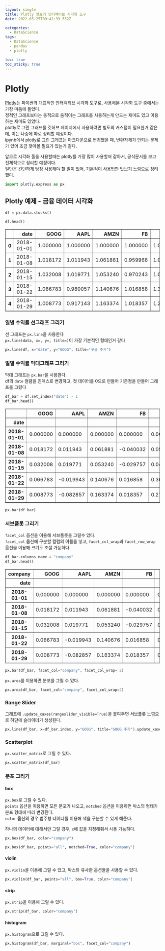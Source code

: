 ```yaml
---
layout: single
title: Plotly 맛보기 인터랙티브 시각화 도구
date: 2022-05-25T09:41:33.532Z

categories:
  - DataScience
tags:
  - DataScience
  - pandas
  - plotly

toc: true
toc_sticky: true
---
```


# Plotly
[Plotly](https://plotly.com/python/)는 파이썬의 대표적인 인터랙티브 시각화 도구로, 사용해본 시각화 도구 중에서는 가장 마음에 들었다.  
정적인 그래프보다는 동적으로 움직이는 그래프를 사용하는게 만드는 재미도 있고 이용하는 재미도 있었다.  
plotly로 그린 그래프를 깃허브 페이지에서 사용하려면 별도의 커스텀이 필요한거 같은데, 이는 나중에 따로 정리할 예정이다.  
ipynb에서 plotly로 그린 그래프는 마크다운으로 변경했을 때, 변환자체가 안되는 문제가 있어 조금 찾아볼 필요가 있는거 같다.

앞으로 시각화 툴을 사용할때는 plotly를 가장 많이 사용할꺼 같아서, 공식문서를 보고 전체적으로 정리할 예정이다.  
일단은 간단하게 당장 사용해야 할 일이 있어, 기본적이 사용법만 맛보기 느낌으로 정리했다.

```python
import plotly.express as px
```

## Plotly 예제 - 금융 데이터 시각화


```python
df = px.data.stocks()
```


```python
df.head()
```




<div>
<style scoped>
    .dataframe tbody tr th:only-of-type {
        vertical-align: middle;
    }

    .dataframe tbody tr th {
        vertical-align: top;
    }

    .dataframe thead th {
        text-align: right;
    }
</style>
<table border="1" class="dataframe">
  <thead>
    <tr style="text-align: right;">
      <th></th>
      <th>date</th>
      <th>GOOG</th>
      <th>AAPL</th>
      <th>AMZN</th>
      <th>FB</th>
      <th>NFLX</th>
      <th>MSFT</th>
    </tr>
  </thead>
  <tbody>
    <tr>
      <th>0</th>
      <td>2018-01-01</td>
      <td>1.000000</td>
      <td>1.000000</td>
      <td>1.000000</td>
      <td>1.000000</td>
      <td>1.000000</td>
      <td>1.000000</td>
    </tr>
    <tr>
      <th>1</th>
      <td>2018-01-08</td>
      <td>1.018172</td>
      <td>1.011943</td>
      <td>1.061881</td>
      <td>0.959968</td>
      <td>1.053526</td>
      <td>1.015988</td>
    </tr>
    <tr>
      <th>2</th>
      <td>2018-01-15</td>
      <td>1.032008</td>
      <td>1.019771</td>
      <td>1.053240</td>
      <td>0.970243</td>
      <td>1.049860</td>
      <td>1.020524</td>
    </tr>
    <tr>
      <th>3</th>
      <td>2018-01-22</td>
      <td>1.066783</td>
      <td>0.980057</td>
      <td>1.140676</td>
      <td>1.016858</td>
      <td>1.307681</td>
      <td>1.066561</td>
    </tr>
    <tr>
      <th>4</th>
      <td>2018-01-29</td>
      <td>1.008773</td>
      <td>0.917143</td>
      <td>1.163374</td>
      <td>1.018357</td>
      <td>1.273537</td>
      <td>1.040708</td>
    </tr>
  </tbody>
</table>
</div>



### 일별 수익률 선그래프 그리기
선 그래프는 `px.line`을 사용한다  
`px.line(data, x=, y=, title=)`이 가장 기본적인 형태인거 같다


```python
px.line(df, x="date", y="GOOG", title="구글 주가")
```


### 일별 수익률 막대그래프 그리기
막대 그래프는 `px.bar`을 사용한다.  
df의 `date` 컬럼을 인덱스로 변경하고, 첫 데이터를 0으로 만들어 기준점을 만들어 그래프를 그렸다


```python
df_bar = df.set_index("date") - 1
df_bar.head()
```




<div>
<style scoped>
    .dataframe tbody tr th:only-of-type {
        vertical-align: middle;
    }

    .dataframe tbody tr th {
        vertical-align: top;
    }

    .dataframe thead th {
        text-align: right;
    }
</style>
<table border="1" class="dataframe">
  <thead>
    <tr style="text-align: right;">
      <th></th>
      <th>GOOG</th>
      <th>AAPL</th>
      <th>AMZN</th>
      <th>FB</th>
      <th>NFLX</th>
      <th>MSFT</th>
    </tr>
    <tr>
      <th>date</th>
      <th></th>
      <th></th>
      <th></th>
      <th></th>
      <th></th>
      <th></th>
    </tr>
  </thead>
  <tbody>
    <tr>
      <th>2018-01-01</th>
      <td>0.000000</td>
      <td>0.000000</td>
      <td>0.000000</td>
      <td>0.000000</td>
      <td>0.000000</td>
      <td>0.000000</td>
    </tr>
    <tr>
      <th>2018-01-08</th>
      <td>0.018172</td>
      <td>0.011943</td>
      <td>0.061881</td>
      <td>-0.040032</td>
      <td>0.053526</td>
      <td>0.015988</td>
    </tr>
    <tr>
      <th>2018-01-15</th>
      <td>0.032008</td>
      <td>0.019771</td>
      <td>0.053240</td>
      <td>-0.029757</td>
      <td>0.049860</td>
      <td>0.020524</td>
    </tr>
    <tr>
      <th>2018-01-22</th>
      <td>0.066783</td>
      <td>-0.019943</td>
      <td>0.140676</td>
      <td>0.016858</td>
      <td>0.307681</td>
      <td>0.066561</td>
    </tr>
    <tr>
      <th>2018-01-29</th>
      <td>0.008773</td>
      <td>-0.082857</td>
      <td>0.163374</td>
      <td>0.018357</td>
      <td>0.273537</td>
      <td>0.040708</td>
    </tr>
  </tbody>
</table>
</div>




```python
px.bar(df_bar)
```



### 서브플롯 그리기
`facet_col` 옵션을 이용해 서브플롯을 그릴수 있다.  
`facet_col` 옵션에 구분할 컬럼의 이름을 넣고, `facet_col_wrap`과 `facet_row_wrap` 옵션을 이용해 크기도 조절 가능하다.


```python
df_bar.columns.name = "company"
df_bar.head()
```




<div>
<style scoped>
    .dataframe tbody tr th:only-of-type {
        vertical-align: middle;
    }

    .dataframe tbody tr th {
        vertical-align: top;
    }

    .dataframe thead th {
        text-align: right;
    }
</style>
<table border="1" class="dataframe">
  <thead>
    <tr style="text-align: right;">
      <th>company</th>
      <th>GOOG</th>
      <th>AAPL</th>
      <th>AMZN</th>
      <th>FB</th>
      <th>NFLX</th>
      <th>MSFT</th>
    </tr>
    <tr>
      <th>date</th>
      <th></th>
      <th></th>
      <th></th>
      <th></th>
      <th></th>
      <th></th>
    </tr>
  </thead>
  <tbody>
    <tr>
      <th>2018-01-01</th>
      <td>0.000000</td>
      <td>0.000000</td>
      <td>0.000000</td>
      <td>0.000000</td>
      <td>0.000000</td>
      <td>0.000000</td>
    </tr>
    <tr>
      <th>2018-01-08</th>
      <td>0.018172</td>
      <td>0.011943</td>
      <td>0.061881</td>
      <td>-0.040032</td>
      <td>0.053526</td>
      <td>0.015988</td>
    </tr>
    <tr>
      <th>2018-01-15</th>
      <td>0.032008</td>
      <td>0.019771</td>
      <td>0.053240</td>
      <td>-0.029757</td>
      <td>0.049860</td>
      <td>0.020524</td>
    </tr>
    <tr>
      <th>2018-01-22</th>
      <td>0.066783</td>
      <td>-0.019943</td>
      <td>0.140676</td>
      <td>0.016858</td>
      <td>0.307681</td>
      <td>0.066561</td>
    </tr>
    <tr>
      <th>2018-01-29</th>
      <td>0.008773</td>
      <td>-0.082857</td>
      <td>0.163374</td>
      <td>0.018357</td>
      <td>0.273537</td>
      <td>0.040708</td>
    </tr>
  </tbody>
</table>
</div>




```python
px.bar(df_bar, facet_col="company", facet_col_wrap= 2)
```



`px.area`를 이용하면 분포를 그릴 수 있다.


```python
px.area(df_bar, facet_col="company", facet_col_wrap=2)
```



### Range Slider
그래프에 `.update_xaxes(rangeslider_visible=True)`을 붙여주면 서브플롯 느낌으로 하단에 슬라이더가 생성된다.


```python
px.line(df_bar, x=df_bar.index, y="GOOG", title="GOOG 주가").update_xaxes(rangeslider_visible=True)
```



### Scatterplot
`px.scatter_matrix`로 그릴 수 있다.


```python
px.scatter_matrix(df_bar)
```



### 분포 그리기
#### box
`px.box`로 그릴 수 있다.  
`points` 옵션을 이용하면 모든 분포가 나오고, `notched` 옵션을 이용하면 박스의 형태가 분포 형태에 따라 변경된다.  
`color` 옵션의 경우 범주형 데이터를 이용해 색을 구분할 수 있게 해준다.  

하나의 데이터에 대해서만 그릴 경우, `x`에 값을 지정해줘서 사용 가능하다.


```python
px.box(df_bar, color="company")
```




```python
px.box(df_bar, points="all", notched=True, color="company")
```



#### violin
`px.violin`을 이용해 그릴 수 있고, 박스와 유사한 옵션들을 사용할 수 있다.


```python
px.violin(df_bar, points="all", box=True, color="company")
```



#### strip
`px.strip`을 이용해 그릴 수 있다.


```python
px.strip(df_bar, color="company")
```



#### histogram
`px.histogram`으로 그릴 수 있다.


```python
px.histogram(df_bar, marginal="box", facet_col="company")
```


